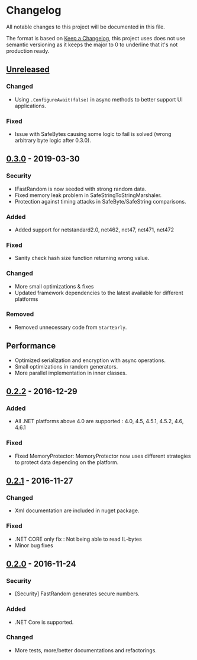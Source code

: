 ﻿# Changelog
All notable changes to this project will be documented in this file.

The format is based on [Keep a Changelog](https://keepachangelog.com/en/1.0.0/),
this project uses does not use semantic versioning as it keeps the major to 0 to underline that it's not production ready.

## [Unreleased]
### Changed
- Using `.ConfigureAwait(false)` in async methods to better support UI applications.

### Fixed
- Issue with SafeBytes causing some logic to fail is solved (wrong arbitrary byte logic after 0.3.0).

## [0.3.0] - 2019-03-30
### Security
- IFastRandom is now seeded with strong random data.
- Fixed memory leak problem in SafeStringToStringMarshaler.
- Protection against timing attacks in SafeByte/SafeString comparisons.

### Added
- Added support for netstandard2.0, net462, net47, net471, net472

### Fixed
- Sanity check hash size function returning wrong value.

### Changed
- More small optimizations & fixes
- Updated framework dependencies to the latest available for different platforms

### Removed
- Removed unnecessary code from `StartEarly`.

## Performance
- Optimized serialization and encryption with async operations.
- Small optimizations in random generators.
- More parallel implementation in inner classes.

## [0.2.2] - 2016-12-29
### Added
- All .NET platforms above 4.0 are supported : 4.0, 4.5, 4.5.1, 4.5.2, 4.6, 4.6.1

### Fixed
- Fixed MemoryProtector: MemoryProtector now uses different strategies to protect data depending on the platform.

## [0.2.1] - 2016-11-27
### Changed
  - Xml documentation are included in nuget package.

### Fixed
  - .NET CORE only fix :  Not being able to read IL-bytes
  - Minor bug fixes

## [0.2.0] - 2016-11-24
### Security
- [Security] FastRandom generates secure numbers.

### Added
- .NET Core is supported.

### Changed
- More tests, more/better documentations and refactorings.

[Unreleased]: https://github.com/undergroundwires/SafeOrbit/compare/0.3.0...HEAD
[0.3.0]: https://github.com/undergroundwires/SafeOrbit/compare/0.2.2...0.3.0
[0.2.2]: https://github.com/undergroundwires/SafeOrbit/compare/0.2.1...0.2.2
[0.2.1]: https://github.com/undergroundwires/SafeOrbit/compare/0.2.0...0.2.1
[0.2.0]: https://github.com/undergroundwires/SafeOrbit/releases/tag/0.2